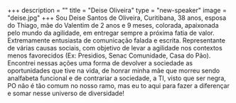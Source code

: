 +++
description = ""
title = "Deise Oliveira"
type = "new-speaker"
image = "deise.jpg"
+++
Sou Deise Santos de Oliveira,  Curitibana, 38 anos, esposa do Thiago, mãe do Valentim de 2 anos e 9 meses, colorada, apaixonada pelo mundo da agilidade, em entregar sempre a próxima fatia de valor. Extremamente entusiasta de comunicação falada e escrita. Representante de várias causas sociais, com objetivo de levar a agilidade nos contextos menos favorecidos (Ex: Presidios, Senac Comunidade, Casa do Pão). Encontrei nessas ações uma forma de devolver a sociedade as oportunidades que tive na vida, de honrar minha mãe que morreu sendo analfabeta funcional e de contrariar a sociedade, a TI, visto que ser negra, PO não é tão comum no nosso ramo, mas eu to aqui para fazer a diferençar e somar nesse universo de diversidade!